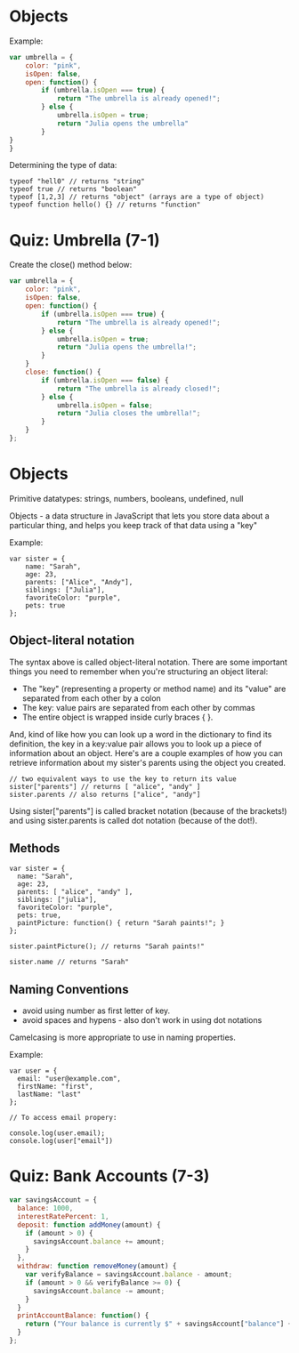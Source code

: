 # Objects

Example:

```javascript
var umbrella = {
	color: "pink", 
	isOpen: false,
	open: function() {
		if (umbrella.isOpen === true) {
			return "The umbrella is already opened!";
		} else {
			umbrella.isOpen = true;
			return "Julia opens the umbrella"
		}
}
}
```

Determining the type of data:
```
typeof "hell0" // returns "string"
typeof true // returns "boolean"
typeof [1,2,3] // returns "object" (arrays are a type of object)
typeof function hello() {} // returns "function"
```

# Quiz: Umbrella (7-1)

Create the close() method below:

```javascript
var umbrella = {
	color: "pink",
	isOpen: false,
	open: function() {
		if (umbrella.isOpen === true) {
			return "The umbrella is already opened!";
		} else {
			umbrella.isOpen = true;
			return "Julia opens the umbrella!";
		}
	}
	close: function() {
		if (umbrella.isOpen === false) {
			return "The umbrella is already closed!";
		} else {
			umbrella.isOpen = false;
			return "Julia closes the umbrella!";
		}
	}
};
```

# Objects

Primitive datatypes: strings, numbers, booleans, undefined, null

Objects - a data structure in JavaScript that lets you store data about a particular thing, and helps you keep track of that data using a "key"

Example:

```
var sister = {
	name: "Sarah",
	age: 23,
	parents: ["Alice", "Andy"],
	siblings: ["Julia"],
	favoriteColor: "purple",
	pets: true
};
```

## Object-literal notation

The syntax above is called object-literal notation. There are some important things you need to remember when you're structuring an object literal:

- The "key" (representing a property or method name) and its "value" are separated from each other by a colon
- The key: value pairs are separated from each other by commas
- The entire object is wrapped inside curly braces { }.

And, kind of like how you can look up a word in the dictionary to find its definition, the key in a key:value pair allows you to look up a piece of information about an object. Here's are a couple examples of how you can retrieve information about my sister's parents using the object you created.
```
// two equivalent ways to use the key to return its value
sister["parents"] // returns [ "alice", "andy" ]
sister.parents // also returns ["alice", "andy"]
```
Using sister["parents"] is called bracket notation (because of the brackets!) and using sister.parents is called dot notation (because of the dot!).

## Methods

```
var sister = {
  name: "Sarah",
  age: 23,
  parents: [ "alice", "andy" ],
  siblings: ["julia"],
  favoriteColor: "purple",
  pets: true,
  paintPicture: function() { return "Sarah paints!"; }
};

sister.paintPicture(); // returns "Sarah paints!"

sister.name // returns "Sarah"
```

## Naming Conventions

- avoid using number as first letter of key.
- avoid spaces and hypens - also don't work in using dot notations

Camelcasing is more appropriate to use in naming properties.

Example:

```
var user = {
  email: "user@example.com",
  firstName: "first",
  lastName: "last"
};

// To access email propery:

console.log(user.email);
console.log(user["email"])

```

# Quiz: Bank Accounts (7-3)

```javascript
var savingsAccount = {
  balance: 1000,
  interestRatePercent: 1,
  deposit: function addMoney(amount) {
    if (amount > 0) {
      savingsAccount.balance += amount;
    }
  },
  withdraw: function removeMoney(amount) {
    var verifyBalance = savingsAccount.balance - amount;
    if (amount > 0 && verifyBalance >= 0) {
      savingsAccount.balance -= amount;
    }
  }
  printAccountBalance: function() {
  	return ("Your balance is currently $" + savingsAccount["balance"] + " and your interest rate is " + savingsAccount["interestRatePercent"]) + "%.");
  }
};


